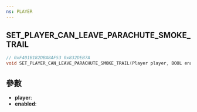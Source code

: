 ```yaml
---
ns: PLAYER
---
```

## SET_PLAYER_CAN_LEAVE_PARACHUTE_SMOKE_TRAIL

```c
// 0xF401B182DBA8AF53 0x832DEB7A
void SET_PLAYER_CAN_LEAVE_PARACHUTE_SMOKE_TRAIL(Player player, BOOL enabled);
```


## 參數
* **player**: 
* **enabled**: 


